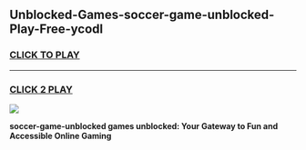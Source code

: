 
## Unblocked-Games-soccer-game-unblocked-Play-Free-ycodl
<h3>
<a href="https://premium76.site?title=soccer-game-unblocked&ref=17A">CLICK TO PLAY</a></h3>
<hr>

<h3>
<a href="https://premium76.site?title=soccer-game-unblocked&ref=17A">CLICK 2 PLAY</a>
  
</h3>

<a href="https://premium76.site?title=soccer-game-unblocked&ref=17A"><img src="https://clearcache.store/games.png"></a>


**soccer-game-unblocked games unblocked: Your Gateway to Fun and Accessible Online Gaming**
